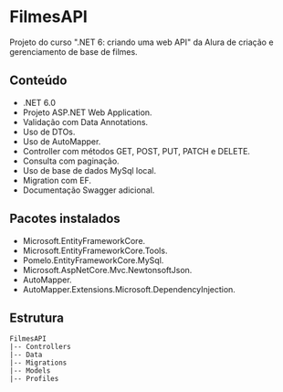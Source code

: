 # FilmesAPI
Projeto do curso ".NET 6: criando uma web API" da Alura de criação e gerenciamento de base de filmes.

## Conteúdo
- .NET 6.0
- Projeto ASP.NET Web Application.
- Validação com Data Annotations.
- Uso de DTOs.
- Uso de AutoMapper.
- Controller com métodos GET, POST, PUT, PATCH e DELETE.
- Consulta com paginação.
- Uso de base de dados MySql local.
- Migration com EF.
- Documentação Swagger adicional.

## Pacotes instalados
- Microsoft.EntityFrameworkCore.
- Microsoft.EntityFrameworkCore.Tools.
- Pomelo.EntityFrameworkCore.MySql.
- Microsoft.AspNetCore.Mvc.NewtonsoftJson.
- AutoMapper.
- AutoMapper.Extensions.Microsoft.DependencyInjection.

## Estrutura
```
FilmesAPI
|-- Controllers
|-- Data
|-- Migrations
|-- Models
|-- Profiles
```
